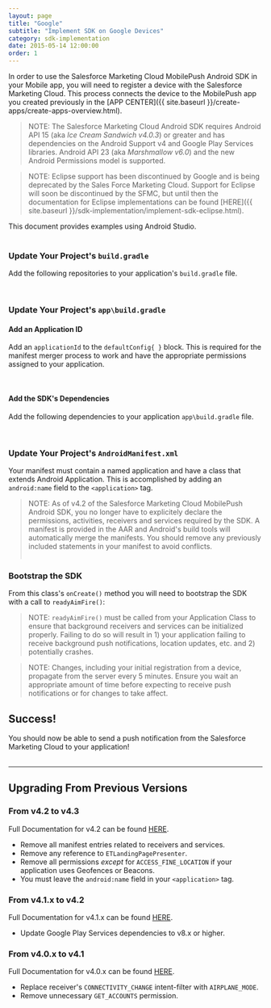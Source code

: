 ```yaml
---
layout: page
title: "Google"
subtitle: "Implement SDK on Google Devices"
category: sdk-implementation
date: 2015-05-14 12:00:00
order: 1
---
```


In order to use the Salesforce Marketing Cloud MobilePush Android SDK in your Mobile app, you will need to register a device with the Salesforce Marketing Cloud. This process connects the device to the MobilePush app you created previously in the [APP CENTER]({{ site.baseurl }}/create-apps/create-apps-overview.html).<br/>

> NOTE: The Salesforce Marketing Cloud Android SDK requires Android API 15 (aka _Ice Cream Sandwich v4.0.3_) or greater and has dependencies on the Android Support v4 and Google Play Services libraries.  Android API 23 (aka _Marshmallow v6.0_) and the new Android Permissions model is supported.<br/>

> NOTE: Eclipse support has been discontinued by Google and is being deprecated by the Sales Force Marketing Cloud.  Support for Eclipse will soon be discontinued by the SFMC, but until then the documentation for Eclipse implementations can be found [HERE]({{ site.baseurl }}/sdk-implementation/implement-sdk-eclipse.html).<br/>

This document provides examples using Android Studio.<br/><br/>

### Update Your Project's `build.gradle`
Add the following repositories to your application's `build.gradle` file.
<script src="https://gist.github.com/sfmc-mobilepushsdk/83bd7b645aeaf4c586cd.js"></script><br/>

### Update Your Project's `app\build.gradle`

#### Add an Application ID
Add an `applicationId` to the `defaultConfig{ }` block.  This is required for the manifest merger process to work and have the appropriate permissions assigned to your application.
<script src="https://gist.github.com/sfmc-mobilepushsdk/f67cb31c44328870f6e1.js"></script><br/>

#### Add the SDK's Dependencies
Add the following dependencies to your application `app\build.gradle` file.
<script src="https://gist.github.com/sfmc-mobilepushsdk/086bd8b65afc8d99c222.js"></script><br/>

### Update Your Project's `AndroidManifest.xml`
Your manifest must contain a named application and have a class that extends Android Application.  This is accomplished by adding an `android:name` field to the `<application>` tag.
<script src="https://gist.github.com/sfmc-mobilepushsdk/8b3d059b5382f40c92a8.js"></script>

> NOTE: As of v4.2 of the Salesforce Marketing Cloud MobilePush Android SDK, you no longer have to explicitely declare the permissions, activities, receivers and services required by the SDK.  A manifest is provided in the AAR and Android's build tools will automatically merge the manifests. You should remove any previously included statements in your manifest to avoid conflicts.<br/><br/>

### Bootstrap the SDK
From this class's `onCreate()` method you will need to bootstrap the SDK with a call to `readyAimFire()`:
<script src="https://gist.github.com/sfmc-mobilepushsdk/a1f32591efa5fcfb6943.js"></script>

> NOTE: `readyAimFire()` must be called from your Application Class to ensure that background receivers and services can be initialized properly.  Failing to do so will result in 1) your application failing to receive background push notifications, location updates, etc. and 2) potentially crashes.<br/>

> NOTE: Changes, including your initial registration from a device, propagate from the server every 5 minutes.  Ensure you wait an appropriate amount of time before expecting to receive push notifications or for changes to take affect.<br/>

## Success!
You should now be able to send a push notification from the Salesforce Marketing Cloud to your application!<br/><br/>

---

## Upgrading From Previous Versions

### From v4.2 to v4.3
Full Documentation for v4.2 can be found [HERE](http://salesforce-marketingcloud.github.io/JB4A-SDK-Android-v4.2.0/).

* Remove all manifest entries related to receivers and services.
* Remove any reference to `ETLandingPagePresenter`.
* Remove all permissions _*except*_ for `ACCESS_FINE_LOCATION` if your application uses Geofences or Beacons.
* You must leave the `android:name` field in your `<application>` tag.

### From v4.1.x to v4.2
Full Documentation for v4.1.x can be found [HERE](http://salesforce-marketingcloud.github.io/JB4A-SDK-Android-v4.1.0/).

* Update Google Play Services dependencies to v8.x or higher.

### From v4.0.x to v4.1
Full Documentation for v4.0.x can be found [HERE](http://salesforce-marketingcloud.github.io/JB4A-SDK-Android-v4.0.0/).

* Replace receiver's `CONNECTIVITY_CHANGE` intent-filter with `AIRPLANE_MODE`.
* Remove unnecessary `GET_ACCOUNTS` permission.
